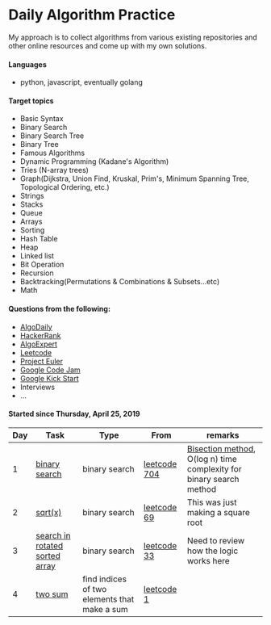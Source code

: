 Daily Algorithm Practice
===
My approach is to collect algorithms from various existing repositories and other online resources and come up with my own solutions.

#### Languages
- python, javascript, eventually golang

#### Target topics
- Basic Syntax 
- Binary Search
- Binary Search Tree
- Binary Tree
- Famous Algorithms
- Dynamic Programming (Kadane's Algorithm)
- Tries (N-array trees)
- Graph(Dijkstra, Union Find, Kruskal, Prim's, Minimum Spanning Tree, Topological Ordering, etc.)
- Strings
- Stacks
- Queue
- Arrays
- Sorting
- Hash Table
- Heap
- Linked list
- Bit Operation
- Recursion
- Backtracking(Permutations & Combinations & Subsets...etc)
- Math

#### Questions from the following:
- [AlgoDaily](https://algodaily.com/)
- [HackerRank](https://www.hackerrank.com)
- [AlgoExpert](https://www.algoexpert.io/questions)
- [Leetcode](https://leetcode.com)
- [Project Euler](https://projecteuler.net)
- [Google Code Jam](https://codingcompetitions.withgoogle.com/codejam)
- [Google Kick Start](https://codingcompetitions.withgoogle.com/kickstart/)
- Interviews
- ...


#### Started since Thursday, April 25, 2019

| Day  | Task | Type | From | remarks |
| --- | --- | --- | --- | --- |
| 1 | [binary search](/solutions/binarysearch.py) | binary search | [leetcode 704](https://leetcode.com/problems/binary-search) | [Bisection method](https://docs.python.org/2/library/bisect.html), O(log n) time complexity for binary search method |
| 2 | [sqrt(x)](/solutions/sqrt.py) | binary search | [leetcode 69](https://leetcode.com/problems/sqrtx/) | This was just making a square root|
| 3 | [search in rotated sorted array](/solutions/rotatedsortedarray.py) | binary search | [leetcode 33](https://leetcode.com/problems/search-in-rotated-sorted-array) | Need to review how the logic works here |
| 4 | [two sum](solutions/two-sum.py) | find indices of two elements that make a sum | [leetcode 1](https://leetcode.com/problems/two-sum/) | |